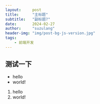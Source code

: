 ```yaml
---
layout:     post
title:      "主标题"
subtitle:   "副标题?"
date:       2024-02-27
author:     "suzulang"
header-img: "img/post-bg-js-version.jpg"
tags:
    - 前端开发
---
```



## 测试一下

- hello
- world!

1. hello
2. world!